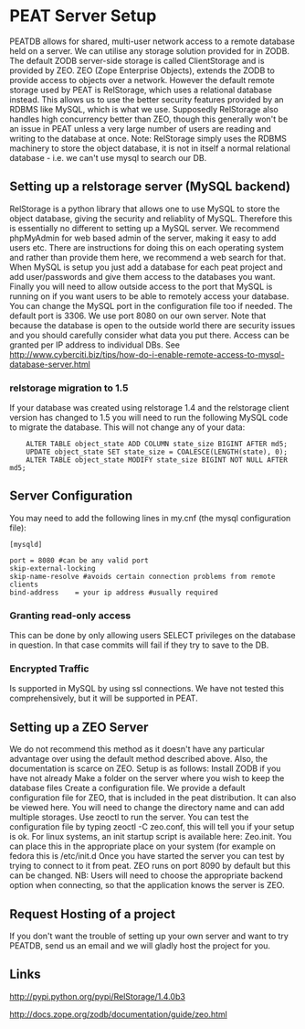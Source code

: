 # PEAT Server Setup #

PEATDB allows for shared, multi-user network access to a remote database held on a server. We can utilise any storage solution provided for in ZODB. The default ZODB server-side storage is called ClientStorage and is provided by ZEO. ZEO (Zope Enterprise Objects), extends the ZODB to provide access to objects over a network.
However the default remote storage used by PEAT is RelStorage, which uses a relational database instead. This allows us to use the better security features provided by an RDBMS like MySQL, which is what we use. Supposedly RelStorage also handles high concurrency better than ZEO, though this generally won't be an issue in PEAT unless a very large number of users are reading and writing to the database at once.
Note: RelStorage simply uses the RDBMS machinery to store the object database, it is not in itself a normal relational database - i.e. we can't use mysql to search our DB.

## Setting up a relstorage server (MySQL backend) ##

RelStorage is a python library that allows one to use MySQL to store the object database, giving the security and reliablity of MySQL. Therefore this is essentially no different to setting up a MySQL server. We recommend phpMyAdmin for web based admin of the server, making it easy to add users etc. There are instructions for doing this on each operating system and rather than provide them here, we recommend a web search for that. When MySQL is setup you just add a database for each peat project and add user/passwords and give them access to the databases you want.
Finally you will need to allow outside access to the port that MySQL is running on if you want users to be able to remotely access your database. You can change the MySQL port in the configuration file too if needed. The default port is 3306. We use port 8080 on our own server. Note that because the database is open to the outside world there are security issues and you should carefully consider what data you put there. Access can be granted per IP address to individual DBs. See http://www.cyberciti.biz/tips/how-do-i-enable-remote-access-to-mysql-database-server.html

### relstorage migration to 1.5 ###

If your database was created using relstorage 1.4 and the relstorage client version has changed to 1.5 you will need to run the following MySQL code to migrate the database. This will not change any of your data:

```
    ALTER TABLE object_state ADD COLUMN state_size BIGINT AFTER md5;
    UPDATE object_state SET state_size = COALESCE(LENGTH(state), 0);
    ALTER TABLE object_state MODIFY state_size BIGINT NOT NULL AFTER md5;
```

## Server Configuration ##

You may need to add the following lines in my.cnf (the mysql configuration file):
```
[mysqld]

port = 8080 #can be any valid port
skip-external-locking
skip-name-resolve #avoids certain connection problems from remote clients
bind-address	= your ip address #usually required
```

### Granting read-only access ###
This can be done by only allowing users SELECT privileges on the database in question. In that case commits will fail if they try to save to the DB.

### Encrypted Traffic ###
Is supported in MySQL by using ssl connections. We have not tested this comprehensively, but it will be supported in PEAT.

## Setting up a ZEO Server ##

We do not recommend this method as it doesn't have any particular advantage over using the default method described above. Also, the documentation is scarce on ZEO.
Setup is as follows:
Install ZODB if you have not already
Make a folder on the server where you wish to keep the database files
Create a configuration file. We provide a default configuration file for ZEO, that is included in the peat distribution. It can also be viewed here. You will need to change the directory name and can add multiple storages.
Use zeoctl to run the server. You can test the configuration file by typing zeoctl -C zeo.conf, this will tell you if your setup is ok.
For linux systems, an init startup script is available here: Zeo.init. You can place this in the appropriate place on your system (for example on fedora this is /etc/init.d
Once you have started the server you can test by trying to connect to it from peat.
ZEO runs on port 8090 by default but this can be changed.
NB: Users will need to choose the appropriate backend option when connecting, so that the application knows the server is ZEO.

## Request Hosting of a project ##

If you don't want the trouble of setting up your own server and want to try PEATDB, send us an email and we will gladly host the project for you.

## Links ##

http://pypi.python.org/pypi/RelStorage/1.4.0b3

http://docs.zope.org/zodb/documentation/guide/zeo.html